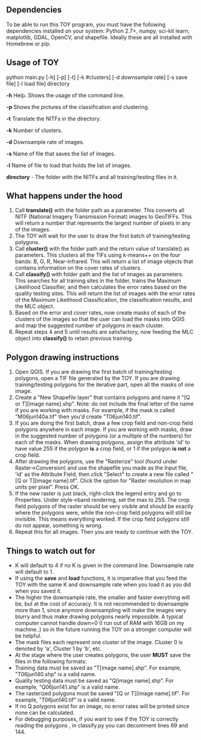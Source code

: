 ## Dependencies ##

To be able to run this TOY program, you must have the following dependencies installed on your system:
Python 2.7+, numpy, sci-kit learn, matplotlib, GDAL, OpenCV, and shapefile. Ideally these are all installed with Homebrew or pip.

## Usage of TOY 

python main.py [-h] [-p] [-t] [-k #clusters] [-d downsample rate] [-s save file] [-l load file] directory

**-h** Help. Shows the usage of the command line.

**-p** Shows the pictures of the classification and clustering.

**-t** Translate the NITFs in the directory.

**-k** Number of clusters.

**-d** Downsample rate of images.

**-s** Name of file that saves the list of images.

**-l** Name of file to load that holds the list of images.

**directory** - The folder with the NITFs and all training/testing files in it.

## What happens under the hood ##

1. Call **translate()** with the folder path as a parameter. This converts all NITF (National Imagery Transmission Format) images to GeoTIFFs. This will return a number that represents the largest number of pixels in any of the images. 
2. The TOY will wait for the user to draw the first batch of training/testing polygons.
3. Call **cluster()** with the folder path and the return value of translate() as parameters. This clusters all the TIFs using k-means++ on the four bands: B, G, R, Near-infrared. This will return a list of image objects that contains information on the cover rates of clusters.
4. Call **classify()** with folder path and the list of images as parameters. This searches for all training sites in the folder, trains the Maximum Likelihood Classifier, and then calculates the error rates based on the quality testing sites. This will return the list of images with the error rates of the Maximum Likelihood Classification, the classification results, and the MLC object.
5. Based on the error and cover rates, now create masks of each of the clusters of the images so that the user can load the masks into QGIS and map the suggested number of polygons in each cluster.
6. Repeat steps 4 and 5 until results are satisfactory, now feeding the MLC object into **classify()** to retain previous training.

## Polygon drawing instructions ##
1. Open QGIS. If you are drawing the first batch of training/testing polygons, open a TIF file generated by the TOY. If you are drawing training/testing polygons for the iterative part, open all the masks of one image. 
2. Create a "New Shapefile layer" that contains polygons and name it "[Q or T][image name].shp". Note: do not include the final letter of the name if you are working with masks. For example, if the mask is called "M06jun140a.tif" then you'd create "T06jun140.tif".
3. If you are doing the first batch, draw a few crop field and non-crop field polygons anywhere in each image. If you are working with masks, draw in the suggested number of polygons (or a multiple of the numbers) for each of the masks.
When drawing polygons, assign the attribute 'id' to have value 255 if the polygon **is** a crop field, or 1 if the polygon **is not** a crop field.
4. After drawing the polygons, use the "Rasterize" tool (found under Raster->Conversion) and use the shapefile you made as the Input file, 'id' as the Attribute Field, then click "Select" to create a new file called "[Q or T][image name].tif". Click the option for "Raster resolution in map units per pixel". Press OK.
5. If the new raster is just black, right-click the legend entry and go to Properties. Under style->band rendering, set the max to 255. The crop field polygons of the raster should be very visible and should be exactly where the polygons were, while the non-crop field polygons will still be invisible. This means everything worked. If the crop field polygons still do not appear, something is wrong.
6. Repeat this for all images. Then you are ready to continue with the TOY.

## Things to watch out for ##
* K will default to 4 if no K is given in the command line. Downsample rate will default to 1. 
* If using the **save** and **load** functions, it is imperative that you feed the TOY with the same K and downsample rate when you load it as you did when you saved it.
* The higher the downsample rate, the smaller and faster everything will be, but at the cost of accuracy. It is not recommended to downsample more than 1, since anymore downsampling will make the images very blurry and thus make drawing polygons nearly impossible. A typical computer cannot handle down=0 (I run out of RAM with 16GB on my machine..) so in the future running the TOY on a stronger computer will be helpful.
* The mask files each represent one cluster of the image. Cluster 0 is denoted by 'a', Cluster 1 by 'b', etc.
* At the stage where the user creates polygons, the user **MUST** save the files in the following formats:
 * Training data must be saved as "T[image name].shp". For example, "T06jun140.shp" is a valid name.
 * Quality testing data must be saved as "Q[image name].shp". For example, "Q06jun141.shp" is a valid name.
 * The rasterized polygons must be saved "[Q or T][image name].tif". For example, "T06jun140.tif" is a valid name.
* If no Q polygons exist for an image, no error rates will be printed since none can be calculated.
* For debugging purposes, if you want to see if the TOY is correctly reading the polygons , in classify.py you can decomment lines 69 and 144.
